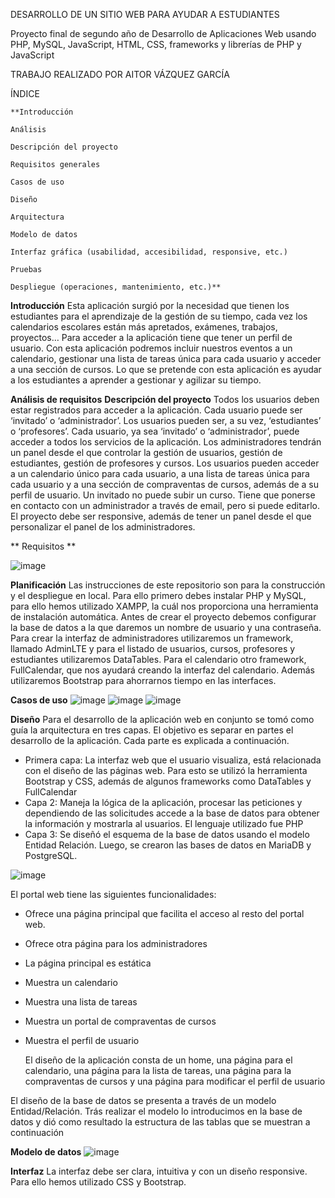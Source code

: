


DESARROLLO DE UN SITIO WEB PARA AYUDAR A ESTUDIANTES







Proyecto final de segundo año de Desarrollo de Aplicaciones Web usando PHP, MySQL, JavaScript, HTML, CSS, frameworks y librerías de PHP y JavaScript




















TRABAJO REALIZADO POR AITOR VÁZQUEZ GARCÍA







ÍNDICE

	**Introducción 

	Análisis 

	Descripción del proyecto

	Requisitos generales 

	Casos de uso 

	Diseño 

	Arquitectura 

	Modelo de datos 

	Interfaz gráfica (usabilidad, accesibilidad, responsive, etc.) 

	Pruebas

	Despliegue (operaciones, mantenimiento, etc.)**








**Introducción**
Esta aplicación surgió por la necesidad que tienen los estudiantes para el aprendizaje de la gestión de su tiempo, cada vez los calendarios escolares están más apretados, exámenes, trabajos, proyectos…
Para acceder a la aplicación tiene que tener un perfil de usuario. Con esta aplicación podremos incluir nuestros eventos a un calendario, gestionar una lista de tareas única para cada usuario y acceder a una sección de cursos.
Lo que se pretende con esta aplicación es ayudar a los estudiantes a aprender a gestionar y agilizar su tiempo.

**Análisis de requisitos**
**Descripción del proyecto**
Todos los usuarios deben estar registrados para acceder a la aplicación. Cada usuario puede ser ‘invitado’ o ‘administrador’. Los usuarios pueden ser, a su vez, ‘estudiantes’ o ‘profesores’. Cada usuario, ya sea ‘invitado’ o ‘administrador’, puede acceder a todos los servicios de la aplicación. 
Los administradores tendrán un panel desde el que controlar la gestión de usuarios, gestión de estudiantes, gestión de profesores y cursos.
Los usuarios pueden acceder a un calendario único para cada usuario, a una lista de tareas única para cada usuario y a una sección de compraventas de cursos, además de a su perfil de usuario.
Un invitado no puede subir un curso. Tiene que ponerse en contacto con un administrador a través de email, pero si puede editarlo.
El proyecto debe ser responsive, además de tener un panel desde el que personalizar el panel de los administradores.

**
Requisitos **


![image](https://user-images.githubusercontent.com/58789494/174832106-568a5f86-6bec-4b86-974c-47a96a0d104c.png)



**Planificación**
Las instrucciones de este repositorio son para la construcción y el despliegue en local. Para ello primero debes instalar PHP y MySQL, para ello hemos utilizado XAMPP, la cuál nos proporciona una herramienta de instalación automática.
Antes de crear el proyecto debemos configurar la base de datos a la que daremos un nombre de usuario y una contraseña.
Para crear la interfaz de administradores utilizaremos un framework, llamado AdminLTE y para el listado de usuarios, cursos, profesores y estudiantes utilizaremos DataTables. Para el calendario otro framework, FullCalendar, que nos ayudará creando la interfaz del calendario.
Además utilizaremos Bootstrap para ahorrarnos tiempo en las interfaces.







**Casos de uso**
![image](https://user-images.githubusercontent.com/58789494/174832672-af8f7b04-d4a2-405d-a02b-1f16af6bd32e.png)
![image](https://user-images.githubusercontent.com/58789494/174832700-df9440ed-d24e-4553-a81b-60f20c8562ac.png)
![image](https://user-images.githubusercontent.com/58789494/174832750-f1ea26d9-a86d-4675-8763-f18db25d1918.png)






**Diseño**
Para el desarrollo de la aplicación web en conjunto se tomó como guía la arquitectura en tres capas. 
El objetivo es separar en partes el desarrollo de la aplicación. Cada parte es explicada a continuación. 

- Primera capa: La interfaz web que el usuario visualiza, está relacionada con el diseño de las páginas web. Para esto se utilizó la herramienta Bootstrap y CSS, además de algunos frameworks como DataTables y FullCalendar
- Capa 2: Maneja la lógica de la aplicación, procesar las peticiones y dependiendo de las solicitudes accede a la base de datos para obtener la información y mostrarla al usuarios. El lenguaje utilizado fue PHP
- Capa 3: Se diseñó el esquema de la base de datos usando el modelo Entidad Relación. Luego, se crearon las bases de datos en MariaDB y PostgreSQL. 

![image](https://user-images.githubusercontent.com/58789494/174832866-4fd3cd11-c3ca-4df2-9a24-2bf5d9848b5d.png)


El portal web tiene las siguientes funcionalidades: 
- Ofrece una página principal que facilita el acceso al resto del portal web.
 - Ofrece otra página para los administradores
- La página principal es estática 
- Muestra un calendario 
- Muestra una lista de tareas
- Muestra un portal de compraventas de cursos
- Muestra el perfil de usuario

	El diseño de la aplicación consta de un home, una página para el calendario, una página para la lista de tareas, una página para la compraventas de cursos y una página para modificar el perfil de usuario


El diseño de la base de datos se presenta a través de un modelo Entidad/Relación. Trás realizar el modelo lo introducimos en la base de datos y dió como resultado la estructura de las tablas que se muestran a continuación




**Modelo de datos**
![image](https://user-images.githubusercontent.com/58789494/174832949-5917ee2e-c38e-45c9-b745-96a400595439.png)

**Interfaz**
La interfaz debe ser clara, intuitiva y con un diseño responsive. Para ello hemos utilizado CSS y Bootstrap. 



